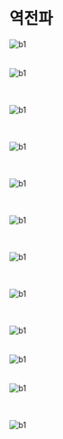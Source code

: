 # 역전파

![b1](./img/b1.png)
<br>
<br>
<br>
![b1](./img/b2.png)
<br>
<br>
<br>

![b1](./img/b3.png)
<br>
<br>
<br>

![b1](./img/b4.png)
<br>
<br>
<br>

![b1](./img/b5.png)
<br>
<br>
<br>

![b1](./img/b6.png)
<br>
<br>
<br>

![b1](./img/b7.png)
<br>
<br>
<br>

![b1](./img/b8.png)
<br>
<br>
<br>

![b1](./img/b9.png)
<br>
<br>
<br>
![b1](./img/b10.png)
<br>
<br>
<br>
![b1](./img/b11.png)
<br>
<br>
<br>

![b1](./img/b12.png)
<br>
<br>
<br>


